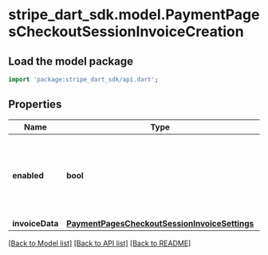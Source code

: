 # stripe_dart_sdk.model.PaymentPagesCheckoutSessionInvoiceCreation

## Load the model package
```dart
import 'package:stripe_dart_sdk/api.dart';
```

## Properties
Name | Type | Description | Notes
------------ | ------------- | ------------- | -------------
**enabled** | **bool** | Indicates whether invoice creation is enabled for the Checkout Session. | 
**invoiceData** | [**PaymentPagesCheckoutSessionInvoiceSettings**](PaymentPagesCheckoutSessionInvoiceSettings.md) |  | 

[[Back to Model list]](../README.md#documentation-for-models) [[Back to API list]](../README.md#documentation-for-api-endpoints) [[Back to README]](../README.md)


